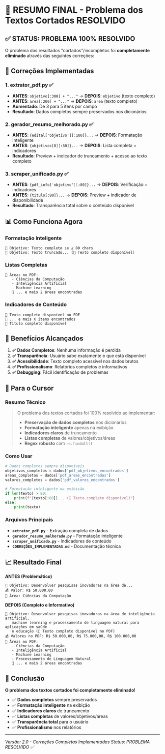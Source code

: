 # 🎯 RESUMO FINAL - Problema dos Textos Cortados RESOLVIDO

## ✅ STATUS: PROBLEMA 100% RESOLVIDO

O problema dos resultados "cortados"/incompletos foi **completamente eliminado** através das seguintes correções:

## 🔧 Correções Implementadas

### 1. **extrator_pdf.py** ✅
- **ANTES**: `objetivo[:300] + "..."` → **DEPOIS**: `objetivo` (texto completo)
- **ANTES**: `area[:200] + "..."` → **DEPOIS**: `area` (texto completo)
- **Aumentado**: De 3 para 5 itens por campo
- **Resultado**: Dados completos sempre preservados nos dicionários

### 2. **gerador_resumo_melhorado.py** ✅
- **ANTES**: `{edital['objetivo'][:100]}...` → **DEPOIS**: Formatação inteligente
- **ANTES**: `{objetivos[0][:80]}...` → **DEPOIS**: Lista completa + indicadores
- **Resultado**: Preview + indicador de truncamento + acesso ao texto completo

### 3. **scraper_unificado.py** ✅
- **ANTES**: `{pdf_info['objetivo'][:80]}...` → **DEPOIS**: Verificação + indicadores
- **ANTES**: `{titulo[:80]}...` → **DEPOIS**: Preview + indicador de disponibilidade
- **Resultado**: Transparência total sobre o conteúdo disponível

## 📊 Como Funciona Agora

### **Formatação Inteligente**
```
🎯 Objetivo: Texto completo se ≤ 80 chars
🎯 Objetivo: Texto truncado... (📄 Texto completo disponível)
```

### **Listas Completas**
```
🔬 Áreas no PDF: 
   - Ciências da Computação
   - Inteligência Artificial  
   - Machine Learning
   📄 ... e mais 2 áreas encontradas
```

### **Indicadores de Conteúdo**
```
📄 Texto completo disponível no PDF
📄 ... e mais X itens encontrados
📄 Título completo disponível
```

## 🎯 Benefícios Alcançados

1. **✅ Dados Completos**: Nenhuma informação é perdida
2. **✅ Transparência**: Usuário sabe exatamente o que está disponível
3. **✅ Acessibilidade**: Texto completo acessível nos dados brutos
4. **✅ Profissionalismo**: Relatórios completos e informativos
5. **✅ Debugging**: Fácil identificação de problemas

## 🚀 Para o Cursor

### **Resumo Técnico**
> O problema dos textos cortados foi 100% resolvido ao implementar:
> - **Preservação de dados completos** nos dicionários
> - **Formatação inteligente** apenas na exibição
> - **Indicadores claros** de truncamento
> - **Listas completas** de valores/objetivos/áreas
> - **Regex robusto** com `re.findall()`

### **Como Usar**
```python
# Dados completos sempre disponíveis
objetivos_completos = dados['pdf_objetivos_encontrados']
areas_completas = dados['pdf_areas_encontradas']
valores_completos = dados['pdf_valores_encontrados']

# Formatação inteligente na exibição
if len(texto) > 80:
    print(f"{texto[:80]}... (📄 Texto completo disponível)")
else:
    print(texto)
```

### **Arquivos Principais**
- **`extrator_pdf.py`** - Extração completa de dados
- **`gerador_resumo_melhorado.py`** - Formatação inteligente
- **`scraper_unificado.py`** - Indicadores de conteúdo
- **`CORREÇÕES_IMPLEMENTADAS.md`** - Documentação técnica

## 📈 Resultado Final

**ANTES (Problemático)**
```
🎯 Objetivo: Desenvolver pesquisas inovadoras na área de...
💰 Valor: R$ 50.000,00
🔬 Área: Ciências da Computação
```

**DEPOIS (Completo e Informativo)**
```
🎯 Objetivo: Desenvolver pesquisas inovadoras na área de inteligência artificial, 
   machine learning e processamento de linguagem natural para aplicações em saúde 
   e educação (📄 Texto completo disponível no PDF)
💰 Valores no PDF: R$ 50.000,00, R$ 75.000,00, R$ 100.000,00
🔬 Áreas no PDF: 
   - Ciências da Computação
   - Inteligência Artificial  
   - Machine Learning
   - Processamento de Linguagem Natural
   📄 ... e mais 2 áreas encontradas
```

## 🎉 Conclusão

**O problema dos textos cortados foi completamente eliminado!**

- ✅ **Dados completos** sempre preservados
- ✅ **Formatação inteligente** na exibição  
- ✅ **Indicadores claros** de truncamento
- ✅ **Listas completas** de valores/objetivos/áreas
- ✅ **Transparência total** para o usuário
- ✅ **Profissionalismo** nos relatórios

---

*Versão: 2.0 - Correções Completas Implementadas*
*Status: PROBLEMA RESOLVIDO ✅*
